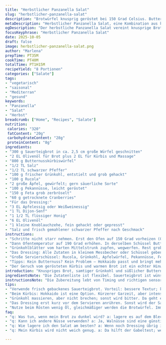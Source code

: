 ```yaml
---
title: "Herbstlicher Panzanella Salat"
slug: "herbstlicher-panzanella-salat"
description: "Brotwürfel knusprig geröstet bei 150 Grad Celsius. Butternusskürbis mit Salz, Pfeffer und Olivenöl bei 190 Grad Celsius backen bis zart, etwa 30-40 Minuten, wichtiger als exakte Zeit. Grünkohl massieren, damit er weich wird und weniger bitter. Dressing aus Apfelessig, Dijon-Senf, Honig, Olivenöl und Knoblauch, leicht säuerlich und süß. Rucola, Äpfel, Pekannüsse, Feta, getrocknete Cranberries ergänzen Textur und Geschmack. Wer keinen Butternut will, kann Hokkaido nehmen, schmeckt intensiver. Timing und Geräte anpassen, wichtige Indikatoren für Perfektion: Farbe, Bissfestigkeit, Duft. Salat nie zu früh anrichten, sonst wird Brot labberig."
metaDescription: "Herbstlicher Panzanella Salat, eine Kombination aus knusprigem Brot, samtigem Grünkohl und süßlichem Butternusskürbis, die den Herbst auf den Tisch zaubert."
ogDescription: "Der herbstliche Panzanella Salat vereint knusprige Brotwürfel und aromatischen Kürbis zu einem Fest für die Sinne, perfekt für die kühlere Jahreszeit."
focusKeyphrase: "Herbstlicher Panzanella Salat"
date: 2025-10-05
draft: false
image: herbstlicher-panzanella-salat.png
author: "Marlena"
prepTime: PT35M
cookTime: PT40M
totalTime: PT1H15M
recipeYield: "8 Portionen"
categories: ["Salate"]
tags:
- "vegetarisch"
- "saisonal"
- "Mediterran"
- "gesund"
keywords:
- "Panzanella"
- "Salat"
- "Herbst"
breadcrumb: ["Home", "Recipes", "Salate"]
nutrition: 
 calories: "320"
 fatContent: "20g"
 carbohydrateContent: "28g"
 proteinContent: "8g"
ingredients:
- "300 g Sauerteigbrot in ca. 2,5 cm große Würfel geschnitten"
- "2 EL Olivenöl für Brot plus 2 EL für Kürbis und Massage"
- "800 g Butternusskürbiswürfel"
- "1/2 TL Salz"
- "1/2 TL schwarzer Pfeffer"
- "100 g frischer Grünkohl, entstielt und grob gehackt"
- "100 g Rucola"
- "2 große Äpfel, gewürfelt; gern säuerliche Sorte"
- "100 g Pekannüsse, leicht geröstet"
- "150 g Feta grob zerbröselt"
- "60 g getrocknete Cranberries"
- "Für das Dressing:"
- "3 EL Apfelessig oder Weißweinessig"
- "1 TL Dijon-Senf"
- "1 1/2 TL flüssiger Honig"
- "6 EL Olivenöl"
- "1 kleine Knoblauchzehe, fein gehackt oder gepresst"
- "Salz und frisch gemahlener schwarzer Pfeffer nach Geschmack"
instructions:
- "Schritte nicht starr nehmen. Erst den Ofen auf 150 Grad vorheizen (Ober- und Unterhitze). Brotwürfel mit knapp 1-2 EL Olivenöl in einer großen Schüssel wenden, gleichmäßig auf ein Backblech legen. Wärmestand richtig: Brot wird nicht dunkel, sondern knusprig, innen noch fluffig. Etwa 15-18 Minuten rösten, zwischendurch wenden. Wichtig: auf Farbe achten, goldbraun, aber nicht schwarz."
- "Dann Ofentemperatur auf 190 Grad erhöhen. In derselben Schüssel Butternusskürbis mit 1/2 TL Salz, 1/2 TL Pfeffer und ca. 2 EL Olivenöl vermischen. Kürbiswürfel auf einem zweiten Blech verteilen, nicht überlappend. Backen, bis Gabel leicht hinein gleitet und Kürbis schön gegart aber noch formstabil ist. Dauert je nach Backofen 30 bis 40 Minuten. Kürbis duftet süßlich, Farbe satt orange. Auskühlen lassen, sonst matscht später Salat."
- "Grünkohlblätter vom harten Mittelstrunk zupfen, wegwerfen. Rest grob hacken. In große Schüssel geben, großzügig Olivenöl beträufeln. Mit den Händen massieren, bis Farbe sich verdunkelt und Blätter samtiger wirken. 2-3 Minuten, Hände ruhig rubbeln. Brechen vermeiden, sonst wird bitter. Massieren sorgt für bessere Verdauung und Geschmack, besser als einfach Rucola."
- "Das Dressing: Alle Zutaten in kleinem Messbecher oder Schüssel geben. Mit Schneebesen oder Gabel kräftig verrühren, bis sich Honig und Senf aufgelöst haben und eine homogene Emulsion entsteht. Abschmecken, ruhig kräftig würzen, denn Grünkohl und Kürbis saugen Geschmack stark auf. Knoblauch gibt leicht Schärfe, nicht zuviel, bitter sonst."
- "Große Servierschüssel: Rucola, Grünkohl, Apfelwürfel, Pekannüsse, Feta, getrocknete Cranberries, Kürbis und Brot vermengen. Entweder sofort mit Dressing vermengen oder Dressing separat anbieten, wenn der Salat nicht direkt gegessen wird, damit Brot knusprig bleibt. Wenn Sie mit dem Dressing früh vermischen, warte mindestens 5 Minuten, damit die Aromen sich verbinden und das Brot etwas anzieht. Optimal sind frische, knackige, herbe und süße Komponenten – nicht zu süß, nicht zu sauer."
- "Tipps: Kein Butternuss? Kein Problem – Hokkaido passt und bringt mehr Intensität. Beim Brotrieb unbedingt Konvektion nutzen oder Umluft, für gleichmäßige Röstaromen. Brot nicht zu fein schneiden, sonst zu dunkel. Pekannüsse können durch Walnüsse ersetzt werden, geröstet ohne Öl besser für extra Nussgeschmack. Wenn zu wenig Zeit, Kürbis in der Pfanne bei mittlerer Hitze leicht anrösten; schmeckt anders, aber brauchbar. Grünkohl nicht zu grob schneiden, sonst schwer zu kauen. Dressing erst kurz vor Verwendung einrühren, sonst wird Salat matschig."
- "Der Geruch vom gerösteten Kürbis und warmen Brot ist ein echter Hinweis auf fertig. Auch der Crunch beim Probieren vom Brot signalisiert siegelnde Qualität. Und bitte nicht nur Zeit festhalten, oft liegt´s an Auftfaltern wie Herdabdeckung, Luftfeuchtigkeit, Brotart. Kochen heißt spüren und riechen, nicht nur messen."
introduction: "Knuspriges Brot, samtiger Grünkohl und süßlicher Butternusskürbis – klingt simpel, bringt aber eine komplexe Geschmacksmischung auf den Tisch, die ich beim experimentieren in meiner Küche immer wieder neu entdecke. Nicht zuletzt die richtige Behandlung von Grünkohl, der sonst schnell zäh und bitter wird, macht hier den Unterschied. Dazu kommen die knackige Frische von Äpfeln und die nussige Tiefe von Pekannüssen, die dem Ganzen den letzten Schliff geben. Den Kürbis backe ich lieber etwas länger und nicht zu heiß, damit er weich, aber noch formstabil bleibt – so saugt er nicht zu viel Dressing an. Das Dressing selbst ist eine kleine Balance aus süß, sauer und würzig, die ich oft variiere – manchmal mit etwas Ahornsirup oder geröstetem Knoblauch, je nach Laune. Das Ergebnis schmeckt immer anders, bleibt aber spannend – Herbst auf dem Teller."
ingredientsNote: "Die Zutatenliste ist flexibel. Sauerteigbrot ist wünschenswert für Mehr Aroma und bessere Kruste, aber auch kräftiges Landbrot funktioniert. Würfel nicht zu klein schneiden, sonst verbrennen sie schnell. Butternusskürbis kann durch Hokkaido ersetzt werden, er braucht aber etwas kürzere Garzeit und muss nicht geschält werden. Grünkohl gründlich massieren, das verändert Geschmack und Textur drastisch, sonst oft bitter und zäh. Getrocknete Cranberries bringen Süße; alternativ passen auch getrocknete Kirschen oder Feigen, je nachdem was man Zuhause hat oder wie süß man es mag. Pekannüsse geben eine leichte Süße und Crunch, Walnüsse passen als günstige Alternative. Beim Dressing ruhig experimentieren: Apfelessig oder Weißweinessig, Honig oder Ahornsirup, Knoblauch frisch oder geröstet – immer auf Balance achten."
instructionsNote: "Die Zubereitung lebt von Timing und richtigen sensorischen Einschätzungen. Ofentemperatur korrekt einstellen – 150 Grad für das Brot sorgt für gleichmäßigen, schonenden Toast ohne Verbrennen. 190 Grad sind optimal für Kürbis, man will ihn weich, aber nicht zerfallen, der Gabeltest ist hier der beste Indikator. Beim Grünkohl nicht abkürzen, reichlich kneten, bis die Farbe sich ändert und die Blätter fühlbar weicher sind. Das Dressing rühre ich immer zuletzt an, so bleibt es frisch. Salat bestenfalls sofort servieren, sonst wird Brot weich und unangenehm. Falls Dressing vorher gemischt werden soll, kurz vor dem Servieren untermischen oder separat reichen. Und nicht vergessen Brotwürfel immer auf Backpapier oder Blech ohne Überlappung verteilen, sonst keine gleichmäßige Röstung. In der Küche immer auch auf Gerüche und Klang achten: Das leise Knistern des Brotes und süßliche Dampfwolken vom Kürbis signalisieren Fortschritt. Mit Erfahrung wird man hier richtig sicher."
tips:
- "Verwende frisch gebackenes Sauerteigbrot. Vorteil: bessere Textur; knusprig und aromatisch. Wenn kein Sauerteig verfügbar, dann kräftiges Landbrot nutzen; das geht auch."
- "Beim Kürbis: Hokkaido ist eine Option. Kürzerer Garzeit, aber intensiver im Geschmack. Wenn geröstet, darauf achten, dass es schön süßlich duftet; das ist ein Zeichen."
- "Grünkohl massieren, aber nicht brechen; sonst wird bitter. Da geht es um Textur. Trau dich, Hände intensiv zu benutzen. Je länger, desto samtiger."
- "Das Dressing erst kurz vor dem Servieren anrühren. Sonst wird der Salat matschig, und das Brot verliert seinen Crunch. Aromen müssen erst richtig zueinander finden."
- "Nutze beim Rösten wenig Öl, gleichmäßiger werden die Brotwürfel. Immer wenden, keine Überlappung auf dem Blech. Achte auf die goldene Farbe, das ist wichtig."
faq:
- "q: Was tun, wenn mein Brot zu dunkel wird? a: lagere es auf dem Blech, wende es öfter. Wenn es über eine Stunde dauert, kann niedriger die Hitze testen."
- "q: Kann ich andere Nüsse verwenden? a: Ja, Walnüsse sind eine günstige Alternative. Sie sind etwas weicher im Biss, aber bieten dennoch guten Crunch."
- "q: Wie lagere ich den Salat am besten? a: Wenn noch Dressing übrig ist, separat im Kühlschrank aufbewahren; Salat bleibt frisch und knackig."
- "q: Mein Kürbis wird nicht weich genug. a: Da hilft der Gabeltest; wenn nicht gut eindringt, noch etwas länger im Ofen lassen und auf die Temperatur achten."

---
```


